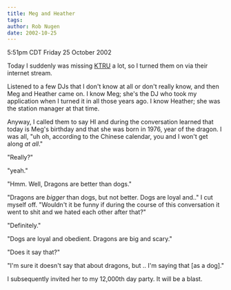 ```yaml
---
title: Meg and Heather
tags: 
author: Rob Nugen
date: 2002-10-25
---
```


<p class=date>5:51pm CDT Friday 25 October 2002</p>

<p>Today I suddenly was missing <a href="http://www.ktru.org">KTRU</a>
a lot, so I turned them on via their internet stream.</p>

<p>Listened to a few DJs that I don't know at all or don't really
know, and then Meg and Heather came on.  I know Meg; she's the DJ who
took my application when I turned it in all those years ago.  I know
Heather; she was the station manager at that time.</p>

<p>Anyway, I called them to say HI and during the conversation learned
that today is Meg's birthday and that she was born in 1976, year of
the dragon.  I was all, "uh oh, according to the Chinese calendar, you
and I won't get along <em>at all</em>."</p>

<p>"Really?"</p>

<p>"yeah."</p>

<p>"Hmm.  Well, Dragons are better than dogs."</p>

<p>"Dragons are <em>bigger</em> than dogs, but not better.  Dogs are
loyal and.." I cut myself off.  "Wouldn't it be funny if during the
course of this conversation it went to shit and we hated each other
after that?"</p>

<p>"Definitely."</p>

<p>"Dogs are loyal and obedient.  Dragons are big and scary."</p>

<p>"Does it say that?"</p>

<p>"I'm sure it doesn't say that about dragons, but .. I'm saying
that [as a dog]."</p>

<p>I subsequently invited her to my 12,000th day party.  It will be a
blast.</p>
